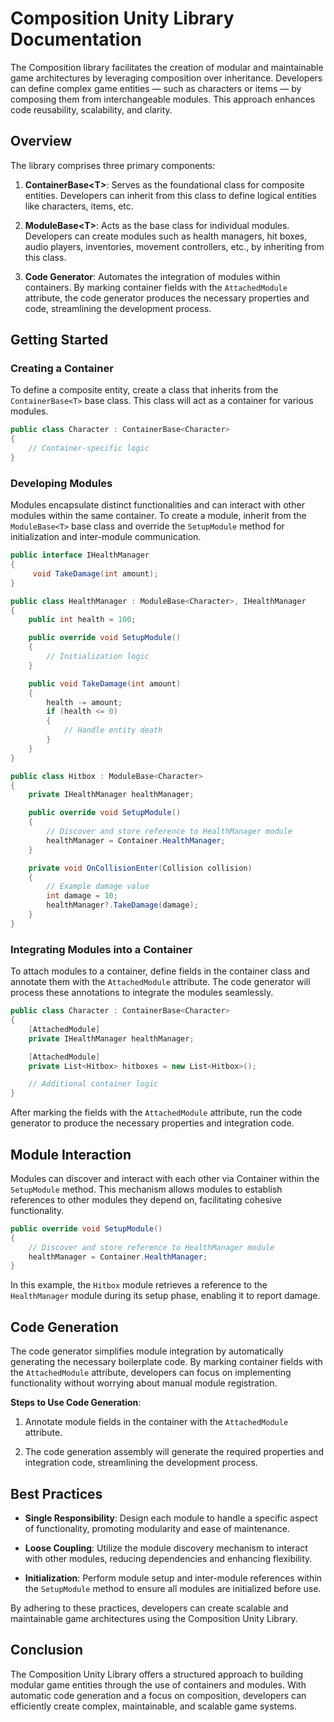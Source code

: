 # Composition Unity Library Documentation

The Composition library facilitates the creation of modular and maintainable game architectures by leveraging composition over inheritance. Developers can define complex game entities — such as characters or items — by composing them from interchangeable modules. This approach enhances code reusability, scalability, and clarity.

## Overview

The library comprises three primary components:

1. **ContainerBase\<T\>**: Serves as the foundational class for composite entities. Developers can inherit from this class to define logical entities like characters, items, etc.

2. **ModuleBase\<T\>**: Acts as the base class for individual modules. Developers can create modules such as health managers, hit boxes, audio players, inventories, movement controllers, etc., by inheriting from this class.

3. **Code Generator**: Automates the integration of modules within containers. By marking container fields with the `AttachedModule` attribute, the code generator produces the necessary properties and code, streamlining the development process.

## Getting Started

### Creating a Container

To define a composite entity, create a class that inherits from the `ContainerBase<T>` base class. This class will act as a container for various modules.

```csharp
public class Character : ContainerBase<Character>
{
    // Container-specific logic
}
```


### Developing Modules

Modules encapsulate distinct functionalities and can interact with other modules within the same container. To create a module, inherit from the `ModuleBase<T>` base class and override the `SetupModule` method for initialization and inter-module communication.

```csharp
public interface IHealthManager
{
     void TakeDamage(int amount);
}

public class HealthManager : ModuleBase<Character>, IHealthManager
{
    public int health = 100;

    public override void SetupModule()
    {
        // Initialization logic
    }

    public void TakeDamage(int amount)
    {
        health -= amount;
        if (health <= 0)
        {
            // Handle entity death
        }
    }
}
```



```csharp
public class Hitbox : ModuleBase<Character>
{
    private IHealthManager healthManager;

    public override void SetupModule()
    {
        // Discover and store reference to HealthManager module
        healthManager = Container.HealthManager;
    }

    private void OnCollisionEnter(Collision collision)
    {
        // Example damage value
        int damage = 10;
        healthManager?.TakeDamage(damage);
    }
}
```


### Integrating Modules into a Container

To attach modules to a container, define fields in the container class and annotate them with the `AttachedModule` attribute. The code generator will process these annotations to integrate the modules seamlessly.

```csharp
public class Character : ContainerBase<Character>
{
    [AttachedModule]
    private IHealthManager healthManager;

    [AttachedModule]
    private List<Hitbox> hitboxes = new List<Hitbox>();

    // Additional container logic
}
```


After marking the fields with the `AttachedModule` attribute, run the code generator to produce the necessary properties and integration code.

## Module Interaction

Modules can discover and interact with each other via Container within the `SetupModule` method. This mechanism allows modules to establish references to other modules they depend on, facilitating cohesive functionality.

```csharp
public override void SetupModule()
{
    // Discover and store reference to HealthManager module
    healthManager = Container.HealthManager;
}
```

In this example, the `Hitbox` module retrieves a reference to the `HealthManager` module during its setup phase, enabling it to report damage.

## Code Generation

The code generator simplifies module integration by automatically generating the necessary boilerplate code. By marking container fields with the `AttachedModule` attribute, developers can focus on implementing functionality without worrying about manual module registration.

**Steps to Use Code Generation**:

1. Annotate module fields in the container with the `AttachedModule` attribute.

2. The code generation assembly will generate the required properties and integration code, streamlining the development process.

## Best Practices

- **Single Responsibility**: Design each module to handle a specific aspect of functionality, promoting modularity and ease of maintenance.

- **Loose Coupling**: Utilize the module discovery mechanism to interact with other modules, reducing dependencies and enhancing flexibility.

- **Initialization**: Perform module setup and inter-module references within the `SetupModule` method to ensure all modules are initialized before use.

By adhering to these practices, developers can create scalable and maintainable game architectures using the Composition Unity Library.

## Conclusion

The Composition Unity Library offers a structured approach to building modular game entities through the use of containers and modules. With automatic code generation and a focus on composition, developers can efficiently create complex, maintainable, and scalable game systems. 